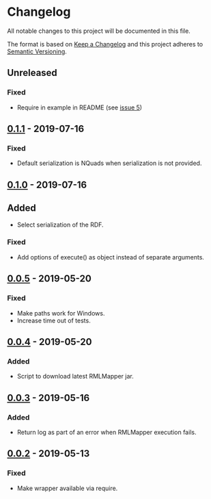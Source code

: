 # Changelog

All notable changes to this project will be documented in this file.

The format is based on [Keep a Changelog](http://keepachangelog.com/en/1.0.0/)
and this project adheres to [Semantic Versioning](http://semver.org/spec/v2.0.0.html).

## Unreleased

### Fixed
- Require in example in README (see [issue 5](https://github.com/RMLio/rmlmapper-java-wrapper-js/issues/5))

## [0.1.1] - 2019-07-16

### Fixed
- Default serialization is NQuads when serialization is not provided.

## [0.1.0] - 2019-07-16

## Added
- Select serialization of the RDF.

### Fixed
- Add options of execute() as object instead of separate arguments.

## [0.0.5] - 2019-05-20

### Fixed
- Make paths work for Windows.
- Increase time out of tests.

## [0.0.4] - 2019-05-20

### Added
- Script to download latest RMLMapper jar.

## [0.0.3] - 2019-05-16

### Added
- Return log as part of an error when RMLMapper execution fails.

## [0.0.2] - 2019-05-13

### Fixed
- Make wrapper available via require.

[0.1.1]: https://github.com/RMLio/rmlmapper-java-wrapper-js/compare/v0.1.0...v0.1.1
[0.1.0]: https://github.com/RMLio/rmlmapper-java-wrapper-js/compare/v0.0.5...v0.1.0
[0.0.5]: https://github.com/RMLio/rmlmapper-java-wrapper-js/compare/v0.0.4...v0.0.5
[0.0.4]: https://github.com/RMLio/rmlmapper-java-wrapper-js/compare/v0.0.3...v0.0.4
[0.0.3]: https://github.com/RMLio/rmlmapper-java-wrapper-js/compare/v0.0.2...v0.0.3
[0.0.2]: https://github.com/RMLio/rmlmapper-java-wrapper-js/compare/v0.0.1...v0.0.2
